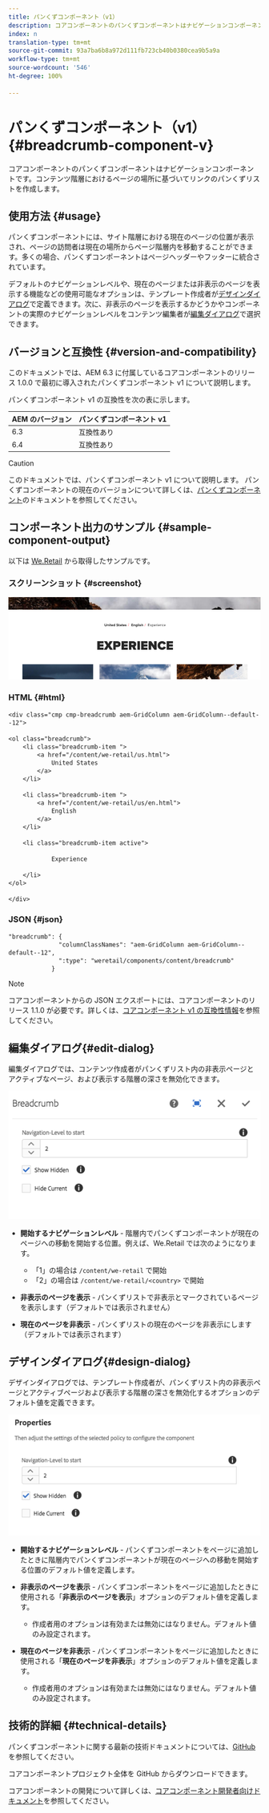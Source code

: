 ```yaml
---
title: パンくずコンポーネント（v1）
description: コアコンポーネントのパンくずコンポーネントはナビゲーションコンポーネントです。コンテンツ階層におけるページの場所に基づいてリンクのパンくずリストを作成します。
index: n
translation-type: tm+mt
source-git-commit: 93a7ba6b8a972d111fb723cb40b0380cea9b5a9a
workflow-type: tm+mt
source-wordcount: '546'
ht-degree: 100%

---
```



# パンくずコンポーネント（v1）{#breadcrumb-component-v}

コアコンポーネントのパンくずコンポーネントはナビゲーションコンポーネントです。コンテンツ階層におけるページの場所に基づいてリンクのパンくずリストを作成します。

## 使用方法 {#usage}

パンくずコンポーネントには、サイト階層における現在のページの位置が表示され、ページの訪問者は現在の場所からページ階層内を移動することができます。多くの場合、パンくずコンポーネントはページヘッダーやフッターに統合されています。

デフォルトのナビゲーションレベルや、現在のページまたは非表示のページを表示する機能などの使用可能なオプションは、テンプレート作成者が[デザインダイアログ](#design-dialog)で定義できます。次に、非表示のページを表示するかどうかやコンポーネントの実際のナビゲーションレベルをコンテンツ編集者が[編集ダイアログ](#edit-dialog)で選択できます。

## バージョンと互換性 {#version-and-compatibility}

このドキュメントでは、AEM 6.3 に付属しているコアコンポーネントのリリース 1.0.0 で最初に導入されたパンくずコンポーネント v1 について説明します。

パンくずコンポーネント v1 の互換性を次の表に示します。

| AEM のバージョン | パンくずコンポーネント v1 |
|--- |--- |
| 6.3 | 互換性あり |
| 6.4 | 互換性あり |

>[!CAUTION]
>
>このドキュメントでは、パンくずコンポーネント v1 について説明します。
>パンくずコンポーネントの現在のバージョンについて詳しくは、[パンくずコンポーネント](/help/components/breadcrumb.md)のドキュメントを参照してください。

## コンポーネント出力のサンプル {#sample-component-output}

以下は [We.Retail](https://helpx.adobe.com/jp/experience-manager/6-4/sites/developing/using/we-retail.html) から取得したサンプルです。

### スクリーンショット {#screenshot}

![](/help/assets/chlimage_1-33.png)

### HTML {#html}

```
<div class="cmp cmp-breadcrumb aem-GridColumn aem-GridColumn--default--12">

<ol class="breadcrumb">
    <li class="breadcrumb-item ">
        <a href="/content/we-retail/us.html">
            United States
        </a>
    </li>

    <li class="breadcrumb-item ">
        <a href="/content/we-retail/us/en.html">
            English
        </a>
    </li>

    <li class="breadcrumb-item active">
        
            Experience
        
    </li>
</ol>
 
</div>
```

### JSON {#json}

```
"breadcrumb": {
              "columnClassNames": "aem-GridColumn aem-GridColumn--default--12",
              ":type": "weretail/components/content/breadcrumb"
            }
```

>[!NOTE]
>
>コアコンポーネントからの JSON エクスポートには、コアコンポーネントのリリース 1.1.0 が必要です。詳しくは、[コアコンポーネント v1 の互換性情報](/help/versions.md)を参照してください。

## 編集ダイアログ{#edit-dialog}

編集ダイアログでは、コンテンツ作成者がパンくずリスト内の非表示ページとアクティブなページ、および表示する階層の深さを無効化できます。

![](/help/assets/chlimage_1-34.png)

* **開始するナビゲーションレベル** - 階層内でパンくずコンポーネントが現在のページへの移動を開始する位置。例えば、We.Retail では次のようになります。

   * 「1」の場合は `/content/we-retail` で開始
   * 「2」の場合は `/content/we-retail/<country>` で開始

* **非表示のページを表示** - パンくずリストで非表示とマークされているページを表示します（デフォルトでは表示されません）
* **現在のページを非表示** - パンくずリストの現在のページを非表示にします（デフォルトでは表示されます）

## デザインダイアログ{#design-dialog}

デザインダイアログでは、テンプレート作成者が、パンくずリスト内の非表示ページとアクティブページおよび表示する階層の深さを無効化するオプションのデフォルト値を定義できます。

![](/help/assets/chlimage_1-35.png)

* **開始するナビゲーションレベル** - パンくずコンポーネントをページに追加したときに階層内でパンくずコンポーネントが現在のページへの移動を開始する位置のデフォルト値を定義します。
* **非表示のページを表示** - パンくずコンポーネントをページに追加したときに使用される「**非表示のページを表示**」オプションのデフォルト値を定義します。

   * 作成者用のオプションは有効または無効にはなりません。デフォルト値のみ設定されます。

* **現在のページを非表示** - パンくずコンポーネントをページに追加したときに使用される「**現在のページを非表示**」オプションのデフォルト値を定義します。

   * 作成者用のオプションは有効または無効にはなりません。デフォルト値のみ設定されます。

## 技術的詳細 {#technical-details}

パンくずコンポーネントに関する最新の技術ドキュメントについては、[GitHub](https://github.com/adobe/aem-core-wcm-components/tree/master/content/src/content/jcr_root/apps/core/wcm/components/breadcrumb/v1/breadcrumb) を参照してください。

コアコンポーネントプロジェクト全体を GitHub からダウンロードできます。

コアコンポーネントの開発について詳しくは、[コアコンポーネント開発者向けドキュメント](/help/developing/overview.md)を参照してください。
